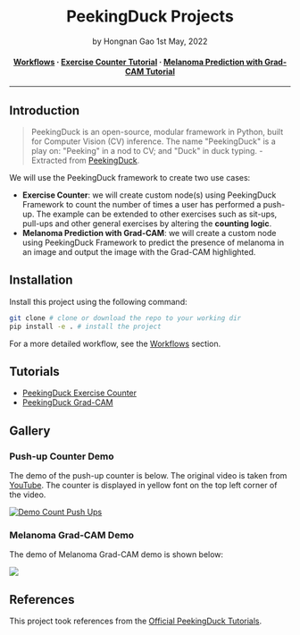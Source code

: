 <div align="center">
<h1>PeekingDuck Projects</a></h1>
by Hongnan Gao
1st May, 2022
<br>
</div>


<h4 align="center">
  <a href="https://reighns92.github.io/PeekingDuck-projects/workflows/">Workflows</a>
  <span> · </span>
  <a href="https://reighns92.github.io/PeekingDuck-projects/exercise_counter/">Exercise Counter Tutorial</a>
  <span> · </span>
  <a href="https://reighns92.github.io/PeekingDuck-projects/melanoma_gradcam/">Melanoma Prediction with Grad-CAM Tutorial</a>
</h4>

---

## Introduction

> PeekingDuck is an open-source, modular framework in Python, built for Computer Vision (CV) inference. The name "PeekingDuck" is a play on: "Peeking" in a nod to CV; and "Duck" in duck typing. - Extracted from [PeekingDuck](https://github.com/aimakerspace/PeekingDuck).

We will use the PeekingDuck framework to create two use cases:

- **Exercise Counter**: we will create custom node(s) using PeekingDuck Framework to count the number of times a user has performed a push-up. The example can be extended to other exercises such as sit-ups, pull-ups and other general exercises by altering the **counting logic**.
- **Melanoma Prediction with Grad-CAM**: we will create a custom node using PeekingDuck Framework to predict the presence of melanoma in an image and output the image with the Grad-CAM highlighted.

## Installation

Install this project using the following command:

```bash
git clone # clone or download the repo to your working dir
pip install -e . # install the project
```

For a more detailed workflow, see the [Workflows](https://reighns92.github.io/PeekingDuck-projects/workflows/) section.

## Tutorials

- [PeekingDuck Exercise Counter](https://reighns92.github.io/PeekingDuck-projects/exercise_counter/)
- [PeekingDuck Grad-CAM](https://reighns92.github.io/PeekingDuck-projects/melanoma_gradcam/)

## Gallery

### Push-up Counter Demo

The demo of the push-up counter is below. The original video is taken from [YouTube](https://www.youtube.com/watch?v=1D_HvjxB3Ps). The counter is displayed in yellow font on the top left corner of the video.

[![Demo Count Push Ups](https://storage.googleapis.com/reighns/peekingduck/videos/push_ups_counter_demo.gif)](https://storage.googleapis.com/reighns/peekingduck/videos/push_ups_counter_demo.gif)

### Melanoma Grad-CAM Demo

The demo of Melanoma Grad-CAM demo is shown below:

![](https://storage.googleapis.com/reighns/peekingduck/images/gradcam_demo.PNG)


References
----------------

This project took references from the [Official PeekingDuck Tutorials](https://peekingduck.readthedocs.io/en/stable/).
